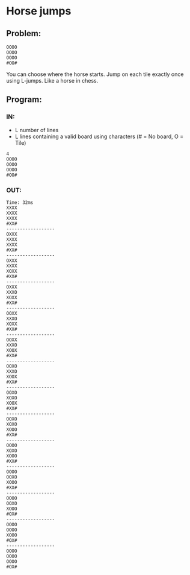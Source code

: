 # Horse jumps

## Problem:
```
OOOO
OOOO
OOOO
#OO#
```
You can choose where the horse starts. Jump on each tile exactly once using L-jumps. Like a horse in chess.

## Program:
### IN:
 * L number of lines
 * L lines containing a valid board using characters (# = No board, O = Tile)
```
4
OOOO
OOOO
OOOO
#OO#
```
### OUT:
```
Time: 32ms
XXXX
XXXX
XXXX
#XX#
------------------
OXXX
XXXX
XXXX
#XX#
------------------
OXXX
XXXX
XOXX
#XX#
------------------
OXXX
XXXO
XOXX
#XX#
------------------
OOXX
XXXO
XOXX
#XX#
------------------
OOXX
XXXO
XOOX
#XX#
------------------
OOXO
XXXO
XOOX
#XX#
------------------
OOXO
XOXO
XOOX
#XX#
------------------
OOXO
XOXO
XOOO
#XX#
------------------
OOOO
XOXO
XOOO
#XX#
------------------
OOOO
OOXO
XOOO
#XX#
------------------
OOOO
OOXO
XOOO
#OX#
------------------
OOOO
OOOO
XOOO
#OX#
------------------
OOOO
OOOO
OOOO
#OX#
```

